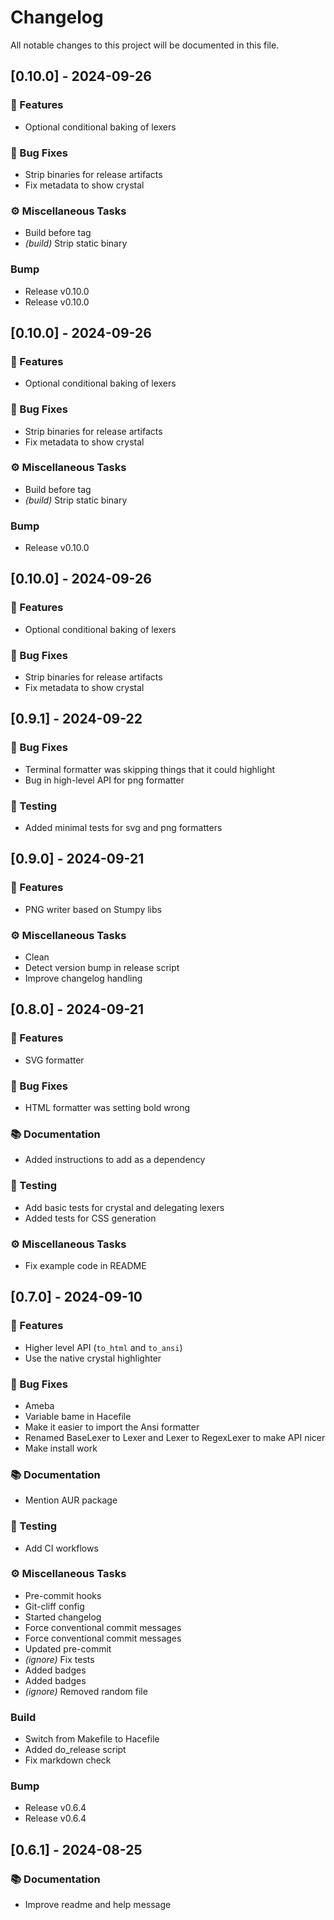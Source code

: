 # Changelog

All notable changes to this project will be documented in this file.

## [0.10.0] - 2024-09-26

### 🚀 Features

- Optional conditional baking of lexers

### 🐛 Bug Fixes

- Strip binaries for release artifacts
- Fix metadata to show crystal

### ⚙️ Miscellaneous Tasks

- Build before tag
- *(build)* Strip static binary

### Bump

- Release v0.10.0
- Release v0.10.0

## [0.10.0] - 2024-09-26

### 🚀 Features

- Optional conditional baking of lexers

### 🐛 Bug Fixes

- Strip binaries for release artifacts
- Fix metadata to show crystal

### ⚙️ Miscellaneous Tasks

- Build before tag
- *(build)* Strip static binary

### Bump

- Release v0.10.0

## [0.10.0] - 2024-09-26

### 🚀 Features

- Optional conditional baking of lexers

### 🐛 Bug Fixes

- Strip binaries for release artifacts
- Fix metadata to show crystal

## [0.9.1] - 2024-09-22

### 🐛 Bug Fixes

- Terminal formatter was skipping things that it could highlight
- Bug in high-level API for png formatter

### 🧪 Testing

- Added minimal tests for svg and png formatters

## [0.9.0] - 2024-09-21

### 🚀 Features

- PNG writer based on Stumpy libs

### ⚙️ Miscellaneous Tasks

- Clean
- Detect version bump in release script
- Improve changelog handling

## [0.8.0] - 2024-09-21

### 🚀 Features

- SVG formatter

### 🐛 Bug Fixes

- HTML formatter was setting bold wrong

### 📚 Documentation

- Added instructions to add as a dependency

### 🧪 Testing

- Add basic tests for crystal and delegating lexers
- Added tests for CSS generation

### ⚙ Miscellaneous Tasks

- Fix example code in README

## [0.7.0] - 2024-09-10

### 🚀 Features

- Higher level API (`to_html` and `to_ansi`)
- Use the native crystal highlighter

### 🐛 Bug Fixes

- Ameba
- Variable bame in Hacefile
- Make it easier to import the Ansi formatter
- Renamed BaseLexer to Lexer and Lexer to RegexLexer to make API nicer
- Make install work

### 📚 Documentation

- Mention AUR package

### 🧪 Testing

- Add CI workflows

### ⚙️ Miscellaneous Tasks

- Pre-commit hooks
- Git-cliff config
- Started changelog
- Force conventional commit messages
- Force conventional commit messages
- Updated pre-commit
- *(ignore)* Fix tests
- Added badges
- Added badges
- *(ignore)* Removed random file

### Build

- Switch from Makefile to Hacefile
- Added do_release script
- Fix markdown check

### Bump

- Release v0.6.4
- Release v0.6.4

## [0.6.1] - 2024-08-25

### 📚 Documentation

- Improve readme and help message

<!-- generated by git-cliff -->
